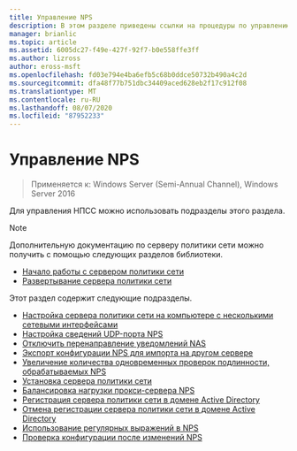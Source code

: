 ```yaml
---
title: Управление NPS
description: В этом разделе приведены ссылки на процедуры по управлению НПСС в Windows Server 2016.
manager: brianlic
ms.topic: article
ms.assetid: 6005dc27-f49e-427f-92f7-b0e558ffe3ff
ms.author: lizross
author: eross-msft
ms.openlocfilehash: fd03e794e4ba6efb5c68b0ddce50732b490a4c2d
ms.sourcegitcommit: dfa48f77b751dbc34409aced628eb2f17c912f08
ms.translationtype: MT
ms.contentlocale: ru-RU
ms.lasthandoff: 08/07/2020
ms.locfileid: "87952233"
---
```

# <a name="manage-npss"></a>Управление NPS

>Применяется к: Windows Server (Semi-Annual Channel), Windows Server 2016

Для управления НПСС можно использовать подразделы этого раздела.

>[!NOTE]
>Дополнительную документацию по серверу политики сети можно получить с помощью следующих разделов библиотеки.
>- [Начало работы с сервером политики сети](nps-getstart-top.md)
>- [Развертывание сервера политики сети](nps-deploy.md)

Этот раздел содержит следующие подразделы.

- [Настройка сервера политики сети на компьютере с несколькими сетевыми интерфейсами](nps-multihomed-configure.md)
- [Настройка сведений UDP-порта NPS](nps-udp-ports-configure.md)
- [Отключить перенаправление уведомлений NAS](nps-disable-nas-notifications.md)
- [Экспорт конфигурации NPS для импорта на другом сервере](nps-manage-export.md)
- [Увеличение количества одновременных проверок подлинности, обрабатываемых NPS](nps-concurrent-auth.md)
- [Установка сервера политики сети](nps-manage-install.md)
- [Балансировка нагрузки прокси-сервера NPS](nps-manage-proxy-lb.md)
- [Регистрация сервера политики сети в домене Active Directory](nps-manage-register.md)
- [Отмена регистрации сервера политики сети в домене Active Directory](nps-manage-unregister.md)
- [Использование регулярных выражений в NPS](nps-crp-reg-expressions.md)
- [Проверка конфигурации после изменений NPS](nps-manage-verify.md)

